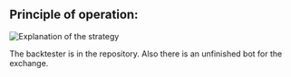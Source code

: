 ## Principle of operation:
![Explanation of the strategy](https://gitlab.com/vladqwelkj/fixing-over-the-sma-strategy_backtest/raw/master/explanation.png)

The backtester is in the repository. Also there is an unfinished bot for the exchange.
